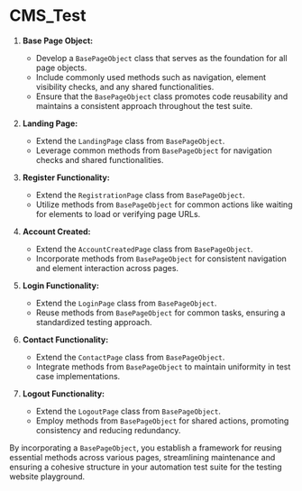 # CMS_Test

1. **Base Page Object:**
   - Develop a `BasePageObject` class that serves as the foundation for all page objects.
   - Include commonly used methods such as navigation, element visibility checks, and any shared functionalities.
   - Ensure that the `BasePageObject` class promotes code reusability and maintains a consistent approach throughout the test suite.

2. **Landing Page:**
   - Extend the `LandingPage` class from `BasePageObject`.
   - Leverage common methods from `BasePageObject` for navigation checks and shared functionalities.

3. **Register Functionality:**
   - Extend the `RegistrationPage` class from `BasePageObject`.
   - Utilize methods from `BasePageObject` for common actions like waiting for elements to load or verifying page URLs.

4. **Account Created:**
   - Extend the `AccountCreatedPage` class from `BasePageObject`.
   - Incorporate methods from `BasePageObject` for consistent navigation and element interaction across pages.

5. **Login Functionality:**
   - Extend the `LoginPage` class from `BasePageObject`.
   - Reuse methods from `BasePageObject` for common tasks, ensuring a standardized testing approach.

6. **Contact Functionality:**
   - Extend the `ContactPage` class from `BasePageObject`.
   - Integrate methods from `BasePageObject` to maintain uniformity in test case implementations.

7. **Logout Functionality:**
   - Extend the `LogoutPage` class from `BasePageObject`.
   - Employ methods from `BasePageObject` for shared actions, promoting consistency and reducing redundancy.

By incorporating a `BasePageObject`, you establish a framework for reusing essential methods across various pages, streamlining maintenance and ensuring a cohesive structure in your automation test suite for the testing website playground.
